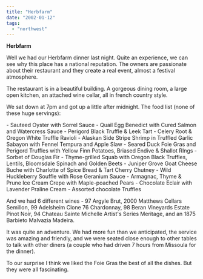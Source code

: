 ```yaml
---
title: "Herbfarm"
date: "2002-01-12"
tags: 
  - "northwest"
---
```


**Herbfarm**

Well we had our Herbfarm dinner last night. Quite an experience, we can see why this place has a national reputation. The owners are passionate about their restaurant and they create a real event, almost a festival atmosphere.

The restaurant is in a beautiful building. A gorgeous dining room, a large open kitchen, an attached wine cellar, all in french country style.

We sat down at 7pm and got up a little after midnight. The food list (none of these huge servings):

\- Sauteed Oyster with Sorrel Sauce - Quail Egg Benedict with Cured Salmon and Watercress Sauce - Perigord Black Truffle & Leek Tart - Celery Root & Oregon White Truffle Ravioli - Alaskan Side Stripe Shrimp in Truffled Garlic Sabayon with Fennel Tempura and Apple Slaw - Seared Duck Foie Gras and Perigord Truffles with Yellow Finn Potatoes, Briased Endive & Shallot RIngs - Sorbet of Douglas Fir - Thyme-grilled Squab with Oregon Black Truffles, Lentils, Bloomsdale Spinach and Golden Beets - Juniper Grove Goat Cheese Buche with Charlotte of Spice Bread & Tart Cherry Chutney - Wild Huckleberry Souffle with Rose Geranium Sauce - Armagnac, Thyme & Prune Ice Cream Crepe with Maple-poached Pears - Chocolate Eclair with Lavender Praline Cream - Assorted chocolate Truffles

And we had 6 different wines - 97 Argyle Brut, 2000 Matthews Cellars Semillon, 99 Adelsheim Clone 76 Chardonnay, 98 Beran Vineyards Estate Pinot Noir, 94 Chateau Sainte Michelle Artist's Series Meritage, and an 1875 Barbieto Malvazia Madeira.

It was quite an adventure. We had more fun than we anticipated, the service was amazing and friendly, and we were seated close enough to other tables to talk with other diners (a couple who had driven 7 hours from Missoula for the dinner).

To our surprise I think we liked the Foie Gras the best of all the dishes. But they were all fascinating.

